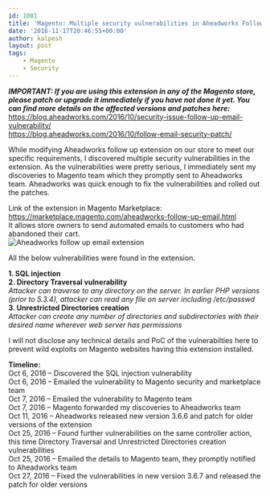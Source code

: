 ```yaml
---
id: 1081
title: 'Magento: Multiple security vulnerabilities in Aheadworks Follow up Email extension'
date: '2016-11-17T20:46:55+00:00'
author: kalpesh
layout: post
tags:
    - Magento
    - Security
---
```


***IMPORTANT: If you are using this extension in any of the Magento store, please patch or upgrade it immediately if you have not done it yet. You can find more details on the affected versions and patches here:***  
<https://blog.aheadworks.com/2016/10/security-issue-follow-up-email-vulnerability/>  
<https://blog.aheadworks.com/2016/10/follow-email-security-patch/>

While modifying Aheadworks follow up extension on our store to meet our specific requirements, I discovered multiple security vulnerabilities in the extension. As the vulnerabilities were pretty serious, I immediately sent my discoveries to Magento team which they promptly sent to Aheadworks team. Aheadworks was quick enough to fix the vulnerabilities and rolled out the patches.

Link of the extension in Magento Marketplace:  
<https://marketplace.magento.com/aheadworks-follow-up-email.html>  
It allows store owners to send automated emails to customers who had abandoned their cart.  
![Aheadworks follow up email extension](http://ka.lpe.sh/wp-content/uploads/2016/11/fue-2.png)

All the below vulnerabilities were found in the extension.

**1. SQL injection**  
**2. Directory Traversal vulnerability**  
*Attacker can traverse to any directory on the server. In earlier PHP versions (prior to 5.3.4), attacker can read any file on server including /etc/passwd*  
**3. Unrestricted Directories creation**  
*Attacker can create any number of directories and subdirectories with their desired name wherever web server has permissions*

I will not disclose any technical details and PoC of the vulnerabilties here to prevent wild exploits on Magento websites having this extension installed.

**Timeline:**  
Oct 6, 2016 – Discovered the SQL injection vulnerability  
Oct 6, 2016 – Emailed the vulnerability to Magento security and marketplace team  
Oct 7, 2016 – Emailed the vulnerability to Magento team  
Oct 7, 2016 – Magento forwarded my discoveries to Aheadworks team  
Oct 11, 2016 – Aheadworks released new version 3.6.6 and patch for older versions of the extension  
Oct 25, 2016 – Found further vulnerabilities on the same controller action, this time Directory Traversal and Unrestricted Directories creation vulnerabilities  
Oct 25, 2016 – Emailed the details to Magento team, they promptly notified to Aheadworks team  
Oct 27, 2016 – Fixed the vulnerabilities in new version 3.6.7 and released the patch for older versions